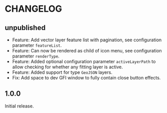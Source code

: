 # CHANGELOG

## unpublished

- Feature: Add vector layer feature list with pagination, see configuration parameter `featureList`.
- Feature: Can now be rendered as child of icon menu, see configuration parameter `renderType`.
- Feature: Added optional configuration parameter `activeLayerPath` to allow checking for whether any fitting layer is active.
- Feature: Added support for type `GeoJSON` layers.
- Fix: Add space to dev GFI window to fully contain close button effects.

## 1.0.0

Initial release.
